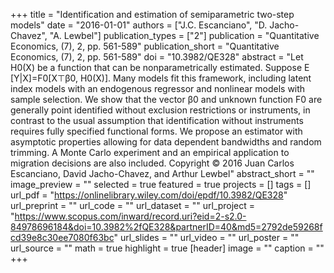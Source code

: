 +++
title = "Identification and estimation of semiparametric two-step models"
date = "2016-01-01"
authors = ["J.C. Escanciano", "D. Jacho-Chavez", "A. Lewbel"]
publication_types = ["2"]
publication = "Quantitative Economics, (7), 2, pp. 561-589"
publication_short = "Quantitative Economics, (7), 2, pp. 561-589"
doi = "10.3982/QE328"
abstract = "Let H0(X) be a function that can be nonparametrically estimated. Suppose E [Y|X]=F0[X⊤β0, H0(X)]. Many models fit this framework, including latent index models with an endogenous regressor and nonlinear models with sample selection. We show that the vector β0 and unknown function F0 are generally point identified without exclusion restrictions or instruments, in contrast to the usual assumption that identification without instruments requires fully specified functional forms. We propose an estimator with asymptotic properties allowing for data dependent bandwidths and random trimming. A Monte Carlo experiment and an empirical application to migration decisions are also included. Copyright © 2016 Juan Carlos Escanciano, David Jacho-Chavez, and Arthur Lewbel"
abstract_short = ""
image_preview = ""
selected = true
featured = true
projects = []
tags = []
url_pdf = "https://onlinelibrary.wiley.com/doi/epdf/10.3982/QE328"
url_preprint = ""
url_code = ""
url_dataset = ""
url_project = "https://www.scopus.com/inward/record.uri?eid=2-s2.0-84978696184&doi=10.3982%2fQE328&partnerID=40&md5=2792de59268fcd39e8c30ee7080f63bc"
url_slides = ""
url_video = ""
url_poster = ""
url_source = ""
math = true
highlight = true
[header]
image = ""
caption = ""
+++
